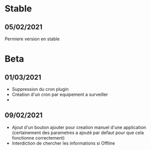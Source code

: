# Stable
## 05/02/2021
Permiere version en stable

# Beta
## 01/03/2021
* Suppression du cron plugin
* Création d'un cron par equipement a surveiller
* 
## 09/02/2021
* Ajout d'un bouton ajouter pour creation manuel d'une application (certainement des parametres a ajouté par defaut pour que cela fonctionne correctement)
* Interdiction de chercher les informations si Offline
